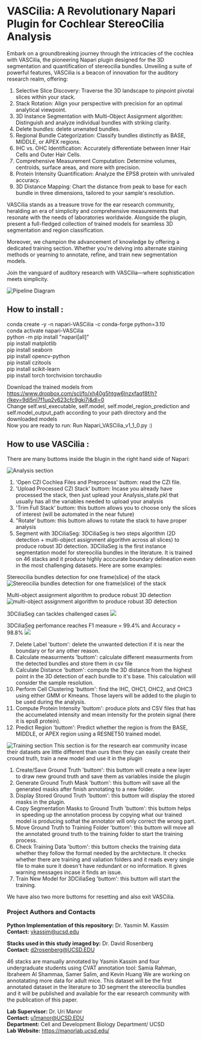 # VASCilia: A Revolutionary Napari Plugin for Cochlear StereoCilia Analysis
 
 Embark on a groundbreaking journey through the intricacies of the cochlea with VASCilia, the pioneering Napari plugin designed for the 3D segmentation and quantification of stereocilia bundles. Unveiling a suite of powerful features, VASCilia is a beacon of innovation for the auditory research realm, offering:

1. Selective Slice Discovery: Traverse the 3D landscape to pinpoint pivotal slices within your stack.
2. Stack Rotation: Align your perspective with precision for an optimal analytical viewpoint.
3. 3D Instance Segmentation with Multi-Object Assignment algorithm: Distinguish and analyze individual bundles with striking clarity.
4. Delete bundles: delete unwnated bundles.
6. Regional Bundle Categorization: Classify bundles distinctly as BASE, MIDDLE, or APEX regions.
7. IHC vs. OHC Identification: Accurately differentiate between Inner Hair Cells and Outer Hair Cells.
8. Comprehensive Measurement Computation: Determine volumes, centroids, surface areas, and more with precision.
9. Protein Intensity Quantification: Analyze the EPS8 protein with unrivaled accuracy.
10. 3D Distance Mapping: Chart the distance from peak to base for each bundle in three dimensions, tailored to your sample's resolution.

VASCilia stands as a treasure trove for the ear research community, heralding an era of simplicity and comprehensive measurements that resonate with the needs of laboratories worldwide. Alongside the plugin,  present a full-fledged collection of trained models for seamless 3D segmentation and region classification.

Moreover, we champion the advancement of knowledge by offering a dedicated training section. Whether you're delving into alternate staining methods or yearning to annotate, refine, and train new segmentation models.  

Join the vanguard of auditory research with VASCilia—where sophistication meets simplicity.

![Pipeline Diagram](images/VASCilia.png)


## How to install :  

conda create -y -n napari-VASCilia -c conda-forge python=3.10  
conda activate napari-VASCilia  
python -m pip install "napari[all]"  
pip install matplotlib  
pip install seaborn  
pip install opencv-python  
pip install czitools  
pip install scikit-learn  
pip install torch torchvision torchaudio  

Download the trained models from https://www.dropbox.com/scl/fo/xh40g5htgw6lnzxfaqf8f/h?rlkey=9di5nl7f1uq2v623cfc9gki7j&dl=0  
Change self.wsl_executable, self.model, self.model_region_prediction and self.model_output_path according to your path directory and the downloaded models  
Now you are ready to run: Run Napari_VASCilia_v1_1_0.py  :)  

## How to use VASCilia :  
There are many buttoms inside the blugin in the right hand side of Napari:

![Analysis section](images/Analysis_section.png)

1. 'Open CZI Cochlea Files and Preprocess' buttom: read the CZI file.
2. 'Upload Processed CZI Stack' buttom: Incase you already have processed the stack, then just uplead your Analysis_state.pkl that usually has all the variables needed to upload your analysis
3. 'Trim Full Stack' buttom: this buttom allows you to choose only the slices of interest (will be automated in the near future)
4. "Rotate' buttom: this buttom allows to rotate the stack to have proper analysis 
5. Segment with 3DCiliaSeg: 3DCiliaSeg is two steps algorithm (2D detection + multi-object assignment algorithm across all slices) to produce robust 3D detection. 3DCiliaSeg is the first instance segmentation model for stereocilia bundles in the literature. It is trained on 46 stacks and it produce highly acccurate boundary delineation even in the most challenging datasets. Here are some examples:  

Stereocilia bundles detection for one frame(slice) of the stack
![Stereocilia bundles detection for one frame(slice) of the stack](images/one_frame_detection.png)

Multi-object assignment algorithm to produce robust 3D detection
![multi-object assignment algorithm to produce robust 3D detection](images/multi_object_ass_algorithm.png)

3DCiliaSeg can tackles challenged cases
![](images/challenged_cases.png)

3DCiliaSeg perfomance reaches F1 measure = 99.4% and Accuracy = 98.8% 
![](images/Evaluation.png)

7. Delete Label 'buttom': delete the unwanted detection if it is near the boundary or for any other reason.
8. Calculate measurments 'buttom': calculate different measurments from the detected bundles and store them in csv file
9. Calculate Distance 'buttom': compute the 3D distance from the highest point in the 3D detection of each bundle to it's base. This calculation will consider the sample resolution.
10. Perform Cell Clustering 'buttom': find the IHC, OHC1, OHC2, and OHC3 using either GMM or Kmeans. Those layers will be added to the plugin to be used during the analysis. 
11. Compute Protein Intensity 'buttom': produce plots and CSV files that has the accumelated intensity and mean intensity for the protein signal (here it is eps8 protein).
12. Predict Region 'buttom': Predict whether the region is from the BASE, MIDDLE, or APEX region using a RESNET50 trained model. 

![Training section](images/Training_section.png)
This section is for the research ear community incase their datasets are little different than ours then they can easily create their cround truth, train a new model and use it in the plugin
1. Create/Save Ground Truth 'buttom': this buttom will create a new layer to draw new ground truth and save them as variables inside the plugin
2. Generate Ground Truth Mask 'buttom': this buttom will save all the generated masks after finish annotating to a new folder. 
3. Display Stored Ground Truth 'buttom': this buttom will display the stored masks in the plugin.
4. Copy Segmentation Masks to Ground Truth 'buttom': this buttom helps in speeding up the annotation process by copying what our trained model is producing sothat the annotator will only correct the wrong part.
5. Move Ground Truth to Training Folder 'buttom': this buttom will move all the annotated ground truth to the training folder to start the training process. 
6. Check Training Data 'buttom': this buttom checks the training data whether they follow the format needed by the architecture. It checks whether there are training and valiation folders and it reads every single file to make sure it doesn't have redundant or no information. It gives warning messages incase it finds an issue.
7. Train New Model for 3DCiliaSeg 'buttom': this buttom will start the training.

We have also two more buttoms for resetting and also exit VASCilia.



### Project Authors and Contacts

**Python Implementation of this repository:** Dr. Yasmin M. Kassim    
**Contact:** ykassim@ucsd.edu

**Stacks used in this study imaged by:** Dr. David Rosenberg   
**Contact:** d2rosenberg@UCSD.EDU

46 stacks are manually annotated by Yasmin Kassim and four undergraduate students using CVAT annotation tool: Samia Rahman, Ibraheem Al Shammaa, Samer Salim, and Kevin Huang 
We are working on annotatating more data for adult mice. This dataset will be the first annotated dataset in the literature to 3D segment the stereocilia bundles and it will be published and available for the ear research community with the publication of this paper.

**Lab Supervisor:** Dr. Uri Manor   
**Contact:** u1manor@UCSD.EDU  
**Department:** Cell and Development Biology Department/ UCSD  
**Lab Website:** https://manorlab.ucsd.edu/




